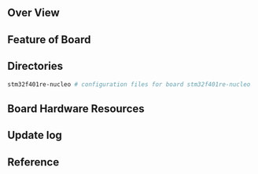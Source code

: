 ## Over View

## Feature of Board

## Directories

```sh
stm32f401re-nucleo # configuration files for board stm32f401re-nucleo
```

## Board Hardware Resources

## Update log

## Reference
